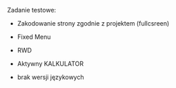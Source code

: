 Zadanie testowe:

+ Zakodowanie strony zgodnie z projektem (fullcsreen)

+ Fixed Menu

+ RWD

+ Aktywny KALKULATOR

- brak wersji językowych
